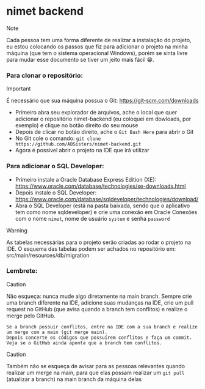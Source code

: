 # nimet backend

> [!NOTE]
> Cada pessoa tem uma forma diferente de realizar a instalação do projeto, eu estou colocando os passos que fiz para adicionar o projeto na minha máquina (que tem o sistema operacional Windows), porém se sinta livre para mudar esse documento se tiver um jeito mais fácil 😁.

### Para clonar o repositório:
> [!IMPORTANT]
> É necessário que sua máquina possua o Git: https://git-scm.com/downloads
* Primeiro abra seu explorador de arquivos, ache o local que quer adicionar o repositório nimet-backend (eu coloquei em dowloads, por exemplo) e clique no botão direito do seu mouse
* Depois de clicar no botão direito, ache o `Git Bash Here` para abrir o Git
* No Git cole o comando: `git clone https://github.com/ABSisters/nimet-backend.git`
* Agora é possível abrir o projeto na IDE que irá utilizar 

### Para adicionar o SQL Developer:
* Primeiro instale a Oracle Database Express Edition (XE): https://www.oracle.com/database/technologies/xe-downloads.html
* Depois instale o SQL Developer: https://www.oracle.com/database/sqldeveloper/technologies/download/
* Abra o SQL Developer (está na pasta baixada, sendo que o aplicativo tem como nome sqldeveloper) e crie uma conexão em Oracle Conexões com o nome `nimet`, nome de usuário `system` e senha `password`
> [!WARNING]
> As tabelas necessárias para o projeto serão criadas ao rodar o projeto na IDE. O esquema das tabelas podem ser achados no repositório em: src/main/resources/db/migration

### Lembrete:
> [!CAUTION]
> Não esqueça: nunca mude algo diretamente na main branch. Sempre crie uma branch diferente na IDE, adicione suas mudanças na IDE, crie um pull request no GitHub (que avisa quando a branch tem conflitos) e realize o merge pelo GitHub.
> ```
> Se a branch possuir conflitos, entre na IDE com a sua branch e realize um merge com a main (git merge main).
> Depois concerte os códigos que possuírem conflitos e faça um commit.
> Veja se o GitHub ainda aponta que a branch tem conflitos.
> ```

> [!CAUTION]
> Também não se esqueça de avisar para as pessoas relevantes quando realizar um merge na main, para que elas possam realizar um `git pull` (atualizar a branch) na main branch da máquina delas 
